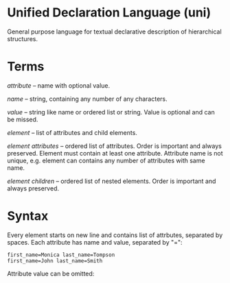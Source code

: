 # Unified Declaration Language (uni)

General purpose language for textual declarative description of hierarchical structures.

# Terms

*attribute* – name with optional value.

*name* – string, containing any number of any characters.

*value* – string like name or ordered list or string. Value is optional and can be missed.

*element* – list of attributes and child elements.

*element attributes* – ordered list of attributes. Order is important and always preserved. Element must contain at least one attribute. Attribute name is not unique, e.g. element can contains any number of attributes with same name.

*element children* – ordered list of nested elements. Order is important and always preserved.

# Syntax

Every element starts on new line and contains list of attrbutes, separated by spaces. Each attribute has name and value, separated by "=":

	first_name=Monica last_name=Tompson
	first_name=John last_name=Smith

Attribute value can be omitted:	


